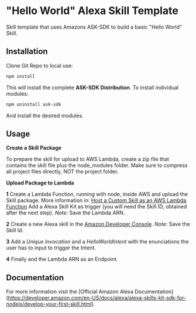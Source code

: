 # "Hello World" Alexa Skill Template

Skill template that uses Amazons ASK-SDK to build a basic "Hello World" Skill.

## Installation

Clone Git Repo to local use:

```bash
npm install
```

This will install the complete **ASK-SDK Distribution**. To install individual modules:
```bash
npm uninstall ask-sdk
```
And install the desired modules.

## Usage
**Create a Skill Package**

To prepare the skill for upload to AWS Lambda, create a zip file that contains the skill file plus the node_modules folder. Make sure to compress all project files directly, NOT the project folder.


**Upload Package to Lambda**

**1**
Create a Lambda Function, running with node, inside AWS and upload the Skill package.
More information in: [Host a Custom Skill as an AWS Lambda Function](https://developer.amazon.com/en-US/docs/alexa/custom-skills/host-a-custom-skill-as-an-aws-lambda-function.html)
Add a Alexa Skill Kit as trigger (you will need the Skill ID, obtained after the next step).
*Note*: Save the Lambda ARN.

**2**
Create a new Alexa skill in the [Amazon Developer Console](https://developer.amazon.com/alexa/console/ask).
*Note*: Save the Skill Id.

**3**
Add a *Unique Invocation* and a *HelloWorldIntent* with the enunciations the user has to input to trigger the Intent.

**4**
Finally and the Lambda ARN as an Endpoint.

## Documentation

For more information visit the [Official Amazon Alexa Documentation] (https://developer.amazon.com/en-US/docs/alexa/alexa-skills-kit-sdk-for-nodejs/develop-your-first-skill.html).